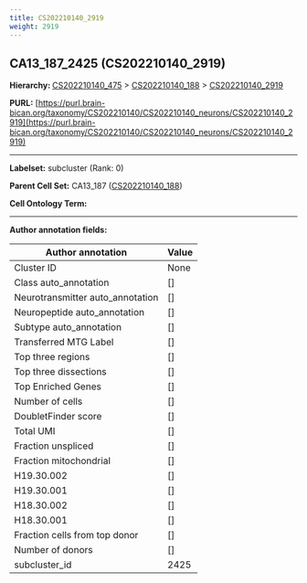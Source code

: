 ```yaml
---
title: CS202210140_2919
weight: 2919
---
```

## CA13_187_2425 (CS202210140_2919)
<b>Hierarchy: </b>
[CS202210140_475](../CS202210140_475) >
[CS202210140_188](../CS202210140_188) >
[CS202210140_2919](../CS202210140_2919)

**PURL:** [https://purl.brain-bican.org/taxonomy/CS202210140/CS202210140_neurons/CS202210140_2919](https://purl.brain-bican.org/taxonomy/CS202210140/CS202210140_neurons/CS202210140_2919)

---


**Labelset:** subcluster (Rank: 0)

**Parent Cell Set:** CA13_187 ([CS202210140_188](../CS202210140_188))



**Cell Ontology Term:** 

[MARKER GENES.]: #


---

[TRANSFERRED ANNOTATIONS.]: #


[AUTHOR ANNOTATION FIELDS.]: #


**Author annotation fields:**

| Author annotation | Value |
|-------------------|-------|
|Cluster ID|None|
|Class auto_annotation|[]|
|Neurotransmitter auto_annotation|[]|
|Neuropeptide auto_annotation|[]|
|Subtype auto_annotation|[]|
|Transferred MTG Label|[]|
|Top three regions|[]|
|Top three dissections|[]|
|Top Enriched Genes|[]|
|Number of cells|[]|
|DoubletFinder score|[]|
|Total UMI|[]|
|Fraction unspliced|[]|
|Fraction mitochondrial|[]|
|H19.30.002|[]|
|H19.30.001|[]|
|H18.30.002|[]|
|H18.30.001|[]|
|Fraction cells from top donor|[]|
|Number of donors|[]|
|subcluster_id|2425|
